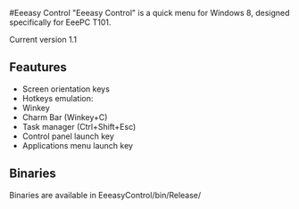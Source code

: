 #Eeeasy Control
"Eeeasy Control" is a quick menu for Windows 8, designed specifically for EeePC T101.

Current version 1.1

## Feautures 
* Screen orientation keys
* Hotkeys emulation:
 * Winkey
 * Charm Bar (Winkey+C)
 * Task manager (Ctrl+Shift+Esc) 
* Control panel launch key
* Applications menu launch key

## Binaries
Binaries are available in EeeasyControl/bin/Release/
